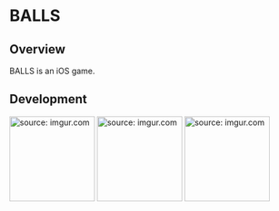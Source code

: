 # BALLS

## Overview
BALLS is an iOS game.

## Development
<a href="https://imgur.com/Vn0CTjB"><img src="https://i.imgur.com/Vn0CTjB.gif" title="source: imgur.com" width="150"/></a>
<a href="https://imgur.com/EGYuokG"><img src="https://i.imgur.com/EGYuokG.gif" title="source: imgur.com" width="150"/></a>
<a href="https://imgur.com/y4Xva2Y"><img src="https://i.imgur.com/y4Xva2Y.gif" title="source: imgur.com" width="150"/></a>
